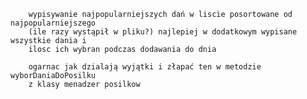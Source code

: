         wypisywanie najpopularniejszych dań w liscie posortowane od najpopularniejszego
        (ile razy wystąpił w pliku?) najlepiej w dodatkowym wypisane wszystkie dania i
        ilosc ich wybran podczas dodawania do dnia

        ogarnac jak dzialają wyjątki i złapać ten w metodzie wyborDaniaDoPosilku
        z klasy menadzer posilkow

